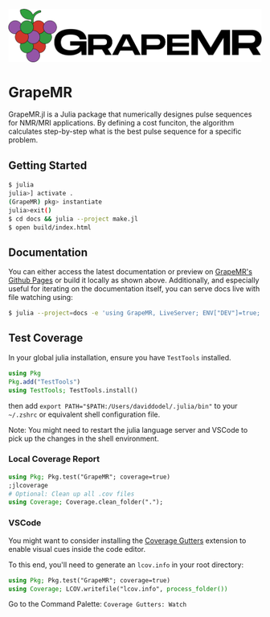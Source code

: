 ![Grape Logo](./docs/src/assets/logo_full.png)
# GrapeMR
 GrapeMR.jl is a Julia package that numerically designes pulse sequences for NMR/MRI applications. By defining a cost funciton, the algorithm calculates step-by-step what is the best pulse sequence for a specific problem.


## Getting Started

```bash
$ julia
julia>] activate .
(GrapeMR) pkg> instantiate
julia>exit()
$ cd docs && julia --project make.jl
$ open build/index.html
```

## Documentation

You can either access the latest documentation or preview on [GrapeMR's Github Pages](https://amandanicotina.github.io/GrapeMR.jl/dev/) or build it locally as shown above.
Additionally, and especially useful for iterating on the documentation itself, you can serve docs live with file watching using:

```bash
$ julia --project=docs -e 'using GrapeMR, LiveServer; ENV["DEV"]=true; servedocs(skip_dirs=["docs/src/generated"])'
```

## Test Coverage

In your global julia installation, ensure you have `TestTools` installed.

```julia
using Pkg
Pkg.add("TestTools")
using TestTools; TestTools.install()
```

then add `export PATH="$PATH:/Users/daviddodel/.julia/bin"` to your `~/.zshrc` or equivalent shell configuration file.

Note: You might need to restart the julia language server and VSCode to pick up the changes in the shell environment.

### Local Coverage Report

```julia
using Pkg; Pkg.test("GrapeMR"; coverage=true)
;jlcoverage
# Optional: Clean up all .cov files
using Coverage; Coverage.clean_folder(".");
```

### VSCode

You might want to consider installing the [Coverage Gutters](https://marketplace.visualstudio.com/items?itemName=ryanluker.vscode-coverage-gutters) extension to enable visual cues inside the code editor.

To this end, you'll need to generate an `lcov.info` in your root directory:

```julia
using Pkg; Pkg.test("GrapeMR"; coverage=true)
using Coverage; LCOV.writefile("lcov.info", process_folder())
```

Go to the Command Palette: `Coverage Gutters: Watch`
